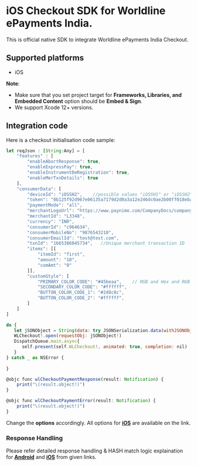 # iOS Checkout SDK for Worldline ePayments India.

This is official native SDK to integrate Worldline ePayments India Checkout.

## Supported platforms

- iOS

**Note**:
- Make sure that you set project target for **Frameworks, Libraries, and Embedded Content** option should be **Embed & Sign**. 
- We support Xcode 12+ versions. 

## Integration code

Here is a checkout initialisation code sample:

```js
let reqJson : [String:Any] = [
    "features" : [
        "enableAbortResponse": true,
        "enableExpressPay": true,
        "enableInstrumentDeRegistration": true,
        "enableMerTxnDetails": true
    ],
    "consumerData": [
        "deviceId": "iOSSH2",    //possible values "iOSSH1" or "iOSSH2"
        "token": "0b125f92d967e06135a7179d2d0a3a12e246dc0ae2b00ff018ebabbe747a4b5e47b5eb7583ec29ca0bb668348e1e2cd065d60f323943b9130138efba0cf109a9",
        "paymentMode": "all",
        "merchantLogoUrl": "https://www.paynimo.com/CompanyDocs/company-logo-vertical.png",  //provided merchant logo will be displayed
        "merchantId": "L3348",
        "currency": "INR",
        "consumerId": "c964634",
        "consumerMobileNo": "9876543210",
        "consumerEmailId": "test@test.com",
        "txnId": "1665386045734",   //Unique merchant transaction ID
        "items": [[
            "itemId": "first",
            "amount": "10",
            "comAmt": "0"
        ]],
        "customStyle": [
            "PRIMARY_COLOR_CODE": "#45beaa",    // RGB and Hex and RGB supported parameter
            "SECONDARY_COLOR_CODE": "#ffffff",
            "BUTTON_COLOR_CODE_1": "#2d8c8c",
            "BUTTON_COLOR_CODE_2": "#ffffff",
        ]
    ]
]

do {
   let jSONObject = String(data: try JSONSerialization.data(withJSONObject: reqJson, options: .prettyPrinted), encoding: String.Encoding(rawValue: NSUTF8StringEncoding))
   WLCheckout!.open(requestObj: jSONObject!)
   DispatchQueue.main.async{
      self.present(self.WLCheckout!, animated: true, completion: nil)
   }
} catch _ as NSError {
   
}

@objc func wlCheckoutPaymentResponse(result: Notification) {
    print("\(result.object!)")
}

@objc func wlCheckoutPaymentError(result: Notification) {
    print("\(result.object!)")
}
```

Change the **options** accordingly. All options for   **[iOS](https://www.paynimo.com/paynimocheckout/docs/?device=ios)** are available on the link.


### Response Handling

Please refer detailed response handling & HASH match logic explaination for **[Android](https://www.paynimo.com/paynimocheckout/docs/?device=android)** and  **[iOS](https://www.paynimo.com/paynimocheckout/docs/?device=ios)** from given links.
